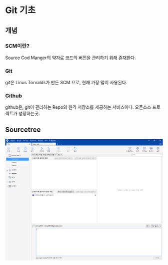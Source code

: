 # Git 기초

## 개념

### SCM이란?

Source Cod Manger의 약자로 코드의 버전을 관리하기 위해 존재한다.

### Git

git은 Linus Torvalds가 만든 SCM 으로, 현재 가장 많이 사용된다.

### Github

github은, git이 관리하는 Repo의 원격 저장소를 제공하는 서비스이다. 오픈소스 프로젝트가 성장하는곳.



## Sourcetree

![image-20191216164814072](01_git기초.assets/image-20191216164814072.png)


